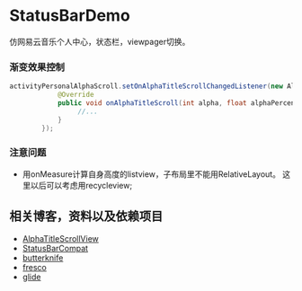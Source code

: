 # StatusBarDemo
仿网易云音乐个人中心，状态栏，viewpager切换。

### 渐变效果控制
```java
activityPersonalAlphaScroll.setOnAlphaTitleScrollChangedListener(new AlphaTitleScrollView.OnAlphaTitleScrollChangedListener() {
            @Override
            public void onAlphaTitleScroll(int alpha, float alphaPercent) {
                 //...
            }
        });
```

### 注意问题
* 用onMeasure计算自身高度的listview，子布局里不能用RelativeLayout。 
这里以后可以考虑用recycleview;

## 相关博客，资料以及依赖项目
* [AlphaTitleScrollView](http://blog.csdn.net/u013000152/article/details/51622587)
* [StatusBarCompat](http://blog.csdn.net/jdsjlzx/article/details/41643587)
* [butterknife](https://github.com/JakeWharton/butterknife) 
* [fresco](https://github.com/facebook/fresco) 
* [glide](https://github.com/bumptech/glide) 

